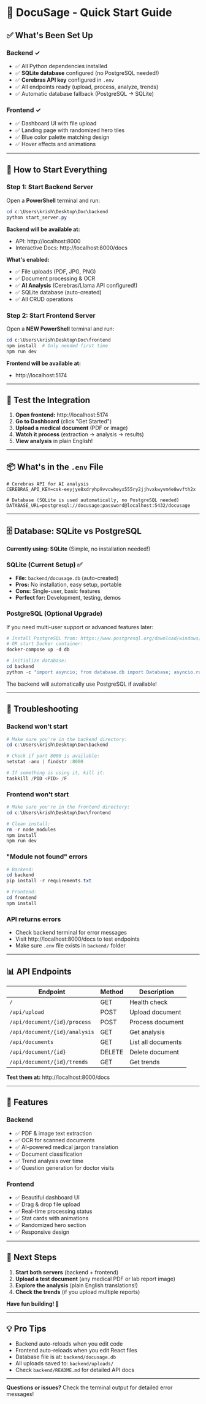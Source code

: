 # 🚀 DocuSage - Quick Start Guide

## ✅ What's Been Set Up

### Backend ✓
- ✅ All Python dependencies installed
- ✅ **SQLite database** configured (no PostgreSQL needed!)
- ✅ **Cerebras API key** configured in `.env`
- ✅ All endpoints ready (upload, process, analyze, trends)
- ✅ Automatic database fallback (PostgreSQL → SQLite)

### Frontend ✓
- ✅ Dashboard UI with file upload
- ✅ Landing page with randomized hero tiles
- ✅ Blue color palette matching design
- ✅ Hover effects and animations

---

## 🎯 How to Start Everything

### Step 1: Start Backend Server

Open a **PowerShell** terminal and run:

```powershell
cd c:\Users\krish\Desktop\Doc\backend
python start_server.py
```

**Backend will be available at:**
- API: http://localhost:8000
- Interactive Docs: http://localhost:8000/docs

**What's enabled:**
- ✅ File uploads (PDF, JPG, PNG)
- ✅ Document processing & OCR
- ✅ **AI Analysis** (Cerebras/Llama API configured!)
- ✅ SQLite database (auto-created)
- ✅ All CRUD operations

### Step 2: Start Frontend Server

Open a **NEW PowerShell** terminal and run:

```powershell
cd c:\Users\krish\Desktop\Doc\frontend
npm install  # Only needed first time
npm run dev
```

**Frontend will be available at:**
- http://localhost:5174

---

## 🧪 Test the Integration

1. **Open frontend:** http://localhost:5174
2. **Go to Dashboard** (click "Get Started")
3. **Upload a medical document** (PDF or image)
4. **Watch it process** (extraction → analysis → results)
5. **View analysis** in plain English!

---

## 📦 What's in the `.env` File

```env
# Cerebras API for AI analysis
CEREBRAS_API_KEY=csk-eeyjye8xdryhp9vvcwheyx555ry2jjhvxkwyvm4e8wvfth2x

# Database (SQLite is used automatically, no PostgreSQL needed)
DATABASE_URL=postgresql://docusage:password@localhost:5432/docusage
```

---

## 🗄️ Database: SQLite vs PostgreSQL

**Currently using: SQLite** (Simple, no installation needed!)

### SQLite (Current Setup) ✅
- **File:** `backend/docusage.db` (auto-created)
- **Pros:** No installation, easy setup, portable
- **Cons:** Single-user, basic features
- **Perfect for:** Development, testing, demos

### PostgreSQL (Optional Upgrade)
If you need multi-user support or advanced features later:

```powershell
# Install PostgreSQL from: https://www.postgresql.org/download/windows/
# OR start Docker container:
docker-compose up -d db

# Initialize database:
cd backend
python -c "import asyncio; from database.db import Database; asyncio.run(Database().init_tables())"
```

The backend will automatically use PostgreSQL if available!

---

## 🔧 Troubleshooting

### Backend won't start
```powershell
# Make sure you're in the backend directory:
cd c:\Users\krish\Desktop\Doc\backend

# Check if port 8000 is available:
netstat -ano | findstr :8000

# If something is using it, kill it:
taskkill /PID <PID> /F
```

### Frontend won't start
```powershell
# Make sure you're in the frontend directory:
cd c:\Users\krish\Desktop\Doc\frontend

# Clean install:
rm -r node_modules
npm install
npm run dev
```

### "Module not found" errors
```powershell
# Backend:
cd backend
pip install -r requirements.txt

# Frontend:
cd frontend
npm install
```

### API returns errors
- Check backend terminal for error messages
- Visit http://localhost:8000/docs to test endpoints
- Make sure `.env` file exists in `backend/` folder

---

## 📊 API Endpoints

| Endpoint | Method | Description |
|----------|--------|-------------|
| `/` | GET | Health check |
| `/api/upload` | POST | Upload document |
| `/api/document/{id}/process` | POST | Process document |
| `/api/document/{id}/analysis` | GET | Get analysis |
| `/api/documents` | GET | List all documents |
| `/api/document/{id}` | DELETE | Delete document |
| `/api/document/{id}/trends` | GET | Get trends |

**Test them at:** http://localhost:8000/docs

---

## 🎨 Features

### Backend
- ✅ PDF & image text extraction
- ✅ OCR for scanned documents
- ✅ AI-powered medical jargon translation
- ✅ Document classification
- ✅ Trend analysis over time
- ✅ Question generation for doctor visits

### Frontend
- ✅ Beautiful dashboard UI
- ✅ Drag & drop file upload
- ✅ Real-time processing status
- ✅ Stat cards with animations
- ✅ Randomized hero section
- ✅ Responsive design

---

## 📝 Next Steps

1. **Start both servers** (backend + frontend)
2. **Upload a test document** (any medical PDF or lab report image)
3. **Explore the analysis** (plain English translations!)
4. **Check the trends** (if you upload multiple reports)

**Have fun building! 🎉**

---

## 💡 Pro Tips

- Backend auto-reloads when you edit code
- Frontend auto-reloads when you edit React files
- Database file is at: `backend/docusage.db`
- All uploads saved to: `backend/uploads/`
- Check `backend/README.md` for detailed API docs

---

**Questions or issues?** Check the terminal output for detailed error messages!
